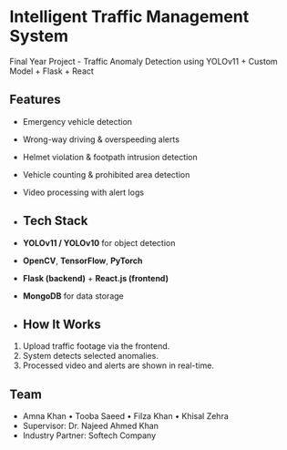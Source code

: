 # Intelligent Traffic Management System
Final Year Project - Traffic Anomaly Detection using YOLOv11 + Custom Model + Flask + React

## Features

- Emergency vehicle detection  
- Wrong-way driving & overspeeding alerts  
- Helmet violation & footpath intrusion detection  
- Vehicle counting & prohibited area detection  
- Video processing with alert logs

- ## Tech Stack

- **YOLOv11 / YOLOv10** for object detection  
- **OpenCV**, **TensorFlow**, **PyTorch**  
- **Flask (backend)** + **React.js (frontend)**  
- **MongoDB** for data storage

- ## How It Works

1. Upload traffic footage via the frontend.  
2. System detects selected anomalies.  
3. Processed video and alerts are shown in real-time.

## Team

- Amna Khan • Tooba Saeed • Filza Khan • Khisal Zehra  
- Supervisor: Dr. Najeed Ahmed Khan  
- Industry Partner: Softech Company
